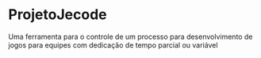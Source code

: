 # ProjetoJecode
Uma ferramenta para o controle de um processo para desenvolvimento de jogos para equipes com dedicação de tempo parcial ou variável
